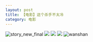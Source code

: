 ```yaml
---
layout: post
title: 【电影】这个杀手不太冷
category: 电影
---
```

![story_new_final](http://s3s4mtyq6.hd-bkt.clouddn.com/img/story_new_final_0322.png)
![](http://s3s5etn4r.hd-bkt.clouddn.com/img/killer-220701-1.jpg)
![](http://s3s5etn4r.hd-bkt.clouddn.com/img/killer-220701-3.jpg)
![](http://s3s5etn4r.hd-bkt.clouddn.com/img/killer-220701-2.jpg)
![wanshan](http://s3s4mtyq6.hd-bkt.clouddn.com/img/wanshan.png)





  




